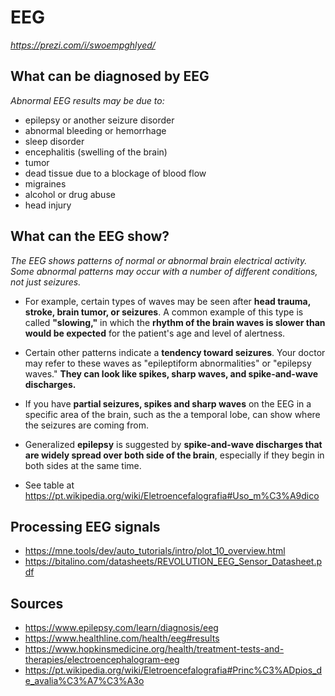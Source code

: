# EEG
*https://prezi.com/i/swoempghlyed/*

## What can be diagnosed by EEG

*Abnormal EEG results may be due to:*

 - epilepsy or another seizure disorder
 - abnormal bleeding or hemorrhage
 - sleep disorder
 - encephalitis (swelling of the brain)
 - tumor
 - dead tissue due to a blockage of blood flow
 - migraines
 - alcohol or drug abuse
 - head injury

## What can the EEG show?

*The EEG shows patterns of normal or abnormal brain electrical activity. Some abnormal patterns may occur with a number of different conditions, not just seizures.*

 - For example, certain types of waves may be seen after **head trauma, stroke, brain tumor, or seizures**. A common example of this type is called **"slowing,"** in which the **rhythm of the brain waves is slower than would be expected** for the patient's age and level of alertness.

 - Certain other patterns indicate a **tendency toward seizures**. Your doctor may refer to these waves as "epileptiform abnormalities" or "epilepsy waves." **They can look like spikes, sharp waves, and spike-and-wave discharges.**

 - If you have **partial seizures, spikes and sharp waves** on the EEG in a specific area of the brain, such as the a temporal lobe, can show where the seizures are coming from.   

 - Generalized **epilepsy** is suggested by **spike-and-wave discharges that are widely spread over both side of the brain**, especially if they begin in both sides at the same time.

 - See table at <https://pt.wikipedia.org/wiki/Eletroencefalografia#Uso_m%C3%A9dico>
 
## Processing EEG signals

 - <https://mne.tools/dev/auto_tutorials/intro/plot_10_overview.html>
 - <https://bitalino.com/datasheets/REVOLUTION_EEG_Sensor_Datasheet.pdf>

## Sources

 - <https://www.epilepsy.com/learn/diagnosis/eeg>
 - <https://www.healthline.com/health/eeg#results>
 - <https://www.hopkinsmedicine.org/health/treatment-tests-and-therapies/electroencephalogram-eeg>
 - <https://pt.wikipedia.org/wiki/Eletroencefalografia#Princ%C3%ADpios_de_avalia%C3%A7%C3%A3o>
